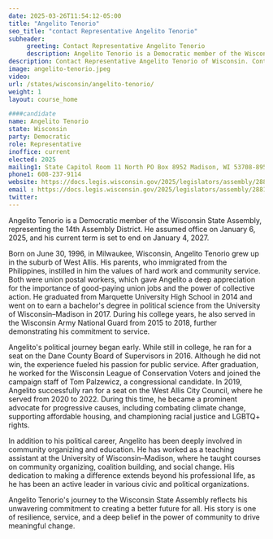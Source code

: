 ```yaml
---
date: 2025-03-26T11:54:12-05:00
title: "Angelito Tenorio"
seo_title: "contact Representative Angelito Tenorio"
subheader:
     greeting: Contact Representative Angelito Tenorio
     description: Angelito Tenorio is a Democratic member of the Wisconsin State Assembly, representing the 14th Assembly District. He assumed office on January 6, 2025, and his current term is set to end on January 4, 2027.
description: Contact Representative Angelito Tenorio of Wisconsin. Contact information for Angelito Tenorio includes email address, phone number, and mailing address.
image: angelito-tenorio.jpeg
video:
url: /states/wisconsin/angelito-tenorio/
weight: 1
layout: course_home

####candidate
name: Angelito Tenorio
state: Wisconsin
party: Democratic
role: Representative
inoffice: current
elected: 2025
mailing1: State Capitol Room 11 North PO Box 8952 Madison, WI 53708-8952
phone1: 608-237-9114
website: https://docs.legis.wisconsin.gov/2025/legislators/assembly/2881/
email : https://docs.legis.wisconsin.gov/2025/legislators/assembly/2881/
twitter: 
---
```

Angelito Tenorio is a Democratic member of the Wisconsin State Assembly, representing the 14th Assembly District. He assumed office on January 6, 2025, and his current term is set to end on January 4, 2027.

Born on June 30, 1996, in Milwaukee, Wisconsin, Angelito Tenorio grew up in the suburb of West Allis. His parents, who immigrated from the Philippines, instilled in him the values of hard work and community service. Both were union postal workers, which gave Angelito a deep appreciation for the importance of good-paying union jobs and the power of collective action. He graduated from Marquette University High School in 2014 and went on to earn a bachelor's degree in political science from the University of Wisconsin–Madison in 2017. During his college years, he also served in the Wisconsin Army National Guard from 2015 to 2018, further demonstrating his commitment to service.

Angelito's political journey began early. While still in college, he ran for a seat on the Dane County Board of Supervisors in 2016. Although he did not win, the experience fueled his passion for public service. After graduation, he worked for the Wisconsin League of Conservation Voters and joined the campaign staff of Tom Palzewicz, a congressional candidate. In 2019, Angelito successfully ran for a seat on the West Allis City Council, where he served from 2020 to 2022. During this time, he became a prominent advocate for progressive causes, including combating climate change, supporting affordable housing, and championing racial justice and LGBTQ+ rights.

In addition to his political career, Angelito has been deeply involved in community organizing and education. He has worked as a teaching assistant at the University of Wisconsin–Madison, where he taught courses on community organizing, coalition building, and social change. His dedication to making a difference extends beyond his professional life, as he has been an active leader in various civic and political organizations.

Angelito Tenorio's journey to the Wisconsin State Assembly reflects his unwavering commitment to creating a better future for all. His story is one of resilience, service, and a deep belief in the power of community to drive meaningful change.
